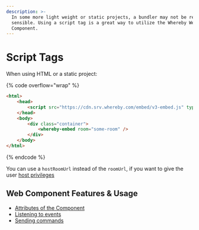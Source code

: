 ```yaml
---
description: >-
  In some more light weight or static projects, a bundler may not be required or
  sensible. Using a script tag is a great way to utilize the Whereby Web
  Component.
---
```


# Script Tags

When using HTML or a static project:

{% code overflow="wrap" %}
```html
<html>
    <head>
        <script src="https://cdn.srv.whereby.com/embed/v3-embed.js" type="module"></script>
    </head>
    <body>
        <div class="container">
            <whereby-embed room="some-room" />
        </div>
    </body>
</html>
```
{% endcode %}

You can use a `hostRoomUrl` instead of the `roomUrl`, if you want to give the user [host privileges](../../../user-roles-and-privileges.md#hosts)

## Web Component Features & Usage

* [Attributes of the Component](./#attributes-of-the-component)
* [Listening to events](./#listening-to-events)
* [Sending commands](./#sending-commands)

